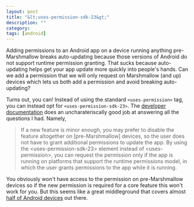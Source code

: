 ```yaml
---
layout: post
title: "&lt;uses-permission-sdk-23&gt;"
description: ""
category: 
tags: [android]
---
```


Adding permissions to an Android app on a device running anything pre-Marshmallow breaks auto-updating because those versions of Android do not support runtime permission granting. That sucks because auto-updating helps get your app update more quickly into people's hands. Can we add a permission that we will only request on Marshmallow (and up) devices which lets us both add a permission and avoid breaking auto-updating? 

Turns out, you can! Instead of using the standard `<uses-permission>` tag, you can instead opt for `<uses-permission-sdk-23>`. The [developer documentation][1] does an uncharateriscally good job at answering all the questions I had. Namely,

<blockquote>
If a new feature is minor enough, you may prefer to disable the feature altogether on [pre-Marshmallow] devices, so the user does not have to grant additional permissions to update the app. By using the &lt;uses-permission-sdk-23&gt; element instead of &lt;uses-permission&gt;, you can request the permission only if the app is running on platforms that support the runtime permissions model, in which the user grants permissions to the app while it is running.
</blockquote>

You obviously won't have access to the permission on pre-Marshmallow devices so if the new permission is required for a core feature this won't work for you. But this seems like a great middleground that covers almost [half of Android devices][2] out there.

[1]: https://developer.android.com/guide/topics/manifest/uses-permission-sdk-23-element.html
[2]: https://developer.android.com/about/dashboards/index.html